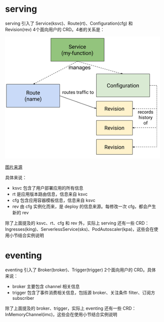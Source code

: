 # serving

serving 引入了 Service(ksvc)、Route(rt)、Configuration(cfg) 和 Revision(rev) 4个面向用户的 CRD。4者的关系是：

![crd-serving](./crd-serving.png)

[图片来源](https://knative.dev/v0.14-docs/serving/#serving-resources)

具体来说：

* ksvc 包含了用户部署应用的所有信息
* rt 是应用版本路由信息，信息来自 ksvc
* cfg 包含应用容器模板信息，信息来自 ksvc
* rev 由 cfg 实例化而来，是 deploy 的信息来源。每修改一次 cfg，都会产生新的 rev

除了上面提及的 ksvc、rt、cfg 和 rev 外，实际上 serving 还有一些 CRD：Ingresses(king)、ServerlessService(sks)、PodAutoscaler(kpa)，这些会在使用小节结合实例说明

# eventing

eventing 引入了 Broker(broker)、Trigger(trigger) 2个面向用户的 CRD。具体来说：

* broker 主要包含 channel 相关信息
* trigger 包含了事件消费相关信息，包括源 broker、关注条件 filter、订阅方 subscriber

除了上面提及的 broker、trigger，实际上 eventing 还有一些 CRD：InMemoryChannel(imc)，这些会在使用小节结合实例说明
